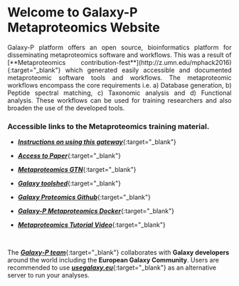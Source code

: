 # Welcome to Galaxy-P Metaproteomics Website

<div style="text-align: justify"> Galaxy-P platform offers an open source, bioinformatics platform for disseminating metaproteomics software and workflows. This was a result of [**Metaproteomics contribution-fest**](http://z.umn.edu/mphack2016){:target="_blank"} which generated easily accessible and documented metaproteomic software tools and workflows. The metaproteomic workflows encompass the core requirements i.e. a) Database generation, b) Peptide spectral matching, c) Taxonomic analysis and d) Functional analysis. These workflows can be used for training researchers and also broaden the use of the developed tools.</div> 

### Accessible links to the Metaproteomics training material. 


* [**_Instructions on using this gateway_**](http://z.umn.edu/SuppS1){:target="_blank"}

* [**_Access to Paper_**](http://www.mdpi.com/2227-7382/6/1/7/html){:target="_blank"}

* [**_Metaproteomics GTN_**](http://galaxyproject.github.io/training-material/topics/proteomics/){:target="_blank"}

* [**_Galaxy toolshed_**](https://toolshed.g2.bx.psu.edu/){:target="_blank"}

* [**_Galaxy Proteomics Github_**](https://github.com/galaxyproteomics){:target="_blank"}

* [**_Galaxy-P Metaproteomics Docker_**](https://github.com/galaxyproteomics/docker-galaxyp){:target="_blank"}

* [**_Metaproteomics Tutorial Video_**](http://z.umn.edu/mpvideo2018){:target="_blank"}


  
<br />

The [**_Galaxy-P team_**](https://galaxyp.org){:target="_blank"} collaborates with **Galaxy developers** around the world including the **European Galaxy Community**. Users are recommended to use [**_usegalaxy.eu_**](https://usegalaxy.eu){:target="_blank"} as an alternative server to run your analyses.

